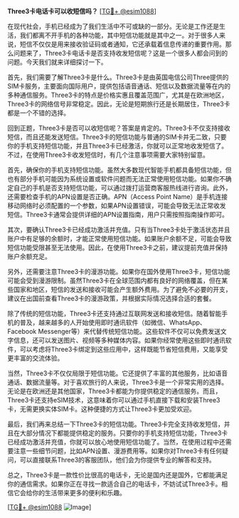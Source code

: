 **Three3卡电话卡可以收短信吗？** [[TG💪+ @esim1088](https://t.me/s/esim1088)]

在现代社会，手机已经成为了我们生活中不可或缺的一部分。无论是工作还是生活，我们都离不开手机的各种功能，其中短信功能就是其中之一。对于很多人来说，短信不仅仅是用来接收验证码或者通知，它还承载着信息传递的重要作用。那么问题来了，Three3卡电话卡是否支持收发短信呢？这是一个很多人都会问到的问题。今天我们就来详细探讨一下。

首先，我们需要了解Three3卡是什么。Three3卡是由英国电信公司Three提供的SIM卡服务，主要面向国际用户，提供包括语音通话、短信以及数据流量等在内的多种通信服务。Three3卡的特点是价格实惠且覆盖范围广，尤其是在欧洲地区，Three3卡的网络信号非常稳定。因此，无论是短期旅行还是长期居住，Three3卡都是一个不错的选择。

回到正题，Three3卡是否可以收短信呢？答案是肯定的。Three3卡不仅支持接收短信，而且还能发送短信。Three3卡的短信功能与普通的SIM卡并无二致，只要你的手机支持短信功能，并且Three3卡已经激活，你就可以正常地收发短信了。不过，在使用Three3卡收发短信时，有几个注意事项需要大家特别留意。

首先，确保你的手机支持短信功能。虽然大多数现代智能手机都具备短信功能，但也有部分手机可能因为系统设置或软件问题而无法正常使用短信功能。如果你不确定自己的手机是否支持短信功能，可以通过拨打运营商客服热线进行咨询。此外，还需要检查手机的APN设置是否正确。APN（Access Point Name）是手机连接移动网络时必须配置的一个参数，如果APN设置错误，可能会导致无法正常收发短信。Three3卡通常会提供详细的APN设置指南，用户只需按照指南操作即可。

其次，要确认Three3卡已经成功激活并充值。只有当Three3卡处于激活状态并且账户中有足够的余额时，才能正常使用短信功能。如果账户余额不足，可能会导致短信功能受限甚至无法使用。因此，在使用Three3卡之前，建议提前充值并保持账户余额充足。

另外，还需要注意Three3卡的漫游功能。如果你在国外使用Three3卡，短信功能可能会受到漫游限制。虽然Three3卡在全球范围内都有良好的网络覆盖，但在某些国家和地区，短信的发送和接收可能会产生额外费用。为了避免不必要的开支，建议在出国前查看Three3卡的漫游政策，并根据实际情况选择合适的套餐。

除了传统的短信功能，Three3卡还支持通过互联网发送和接收短信。随着智能手机的普及，越来越多的人开始使用即时通讯软件（如微信、WhatsApp、Facebook Messenger等）来代替传统短信功能。这些软件不仅可以免费发送文字信息，还可以发送图片、视频等多种媒体内容。如果你经常使用这些即时通讯软件，可以考虑将Three3卡绑定到这些应用中，这样既能节省短信费用，又能享受更丰富的交流体验。

当然，Three3卡不仅仅局限于短信功能。它还提供了丰富的其他服务，比如语音通话、数据流量等。对于喜欢旅行的人来说，Three3卡是一个非常实用的选择。无论是在欧洲还是其他国家，Three3卡都能为你提供稳定的通信服务。而且，Three3卡还支持eSIM技术，这意味着你可以通过手机直接下载和安装Three3卡，无需更换实体SIM卡。这种便捷的方式让Three3卡更加受欢迎。

最后，我们再来总结一下Three3卡的短信功能。Three3卡完全支持收发短信，并且在大部分情况下都能提供稳定的服务。只要你的手机支持短信功能，Three3卡已经成功激活并充值，你就可以放心地使用短信功能了。当然，在使用过程中还需要注意一些细节问题，比如APN设置、漫游费用等。如果你对Three3卡有任何疑问，可以直接联系Three3的客服团队，他们会为你提供专业的解答和支持。

总之，Three3卡是一款性价比很高的电话卡，无论是国内还是国外，它都能满足你的通信需求。如果你正在寻找一款适合自己的电话卡，不妨试试Three3卡。相信它会给你的生活带来更多的便利和乐趣。

[[TG💪+ @esim1088](https://t.me/s/esim1088) ![Image](https://i.postimg.cc/4NQfJmqS/Snipaste-2025-05-13-00-14-12.png)]
